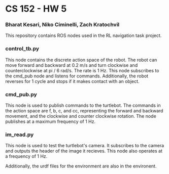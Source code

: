 # CS 152 - HW 5

### Bharat Kesari, Niko Ciminelli, Zach Kratochvil

This repository contains ROS nodes used in the RL navigation task project.

### control_tb.py
This node contains the discrete action space of the robot. The robot can move forward and backward at 0.2 m/s and turn clockwise and counterclockwise at
pi / 6 rad/s. The rate is 1 Hz. This node subscribes to the cmd_pub node and listens for commands. Additionally, the robot reverses for 1 cycle and stops
if it makes contact with an object.

### cmd_pub.py
This node is used to publish commands to the turtlebot. The commands in the action space are f, b, c, and cc, representing the forward and backward movement,
and the clockwise and counter clockwise rotation. The node publishes at a maximum frequency of 1 Hz.

### im_read.py
This node is used to test the turtlebot's camera. It subscribes to the camera and outputs the header of the image it recieves. This node also operates at a 
frequency of 1 Hz.

Additionally, the urdf files for the environment are also in the environent.
